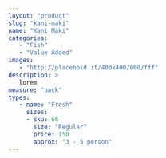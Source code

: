 ```yaml
---
layout: "product"
slug: "kani-maki"
name: "Kani Maki"
categories:
   - "Fish"
   - "Value Added"
images:
   - "http://placehold.it/400x400/000/fff"
description: >
   lorem
measure: "pack"
types: 
   - name: "Fresh"
     sizes: 
     - sku: 66
       size: "Regular"
       price: 150
       approx: "3 - 5 person"
---
```


